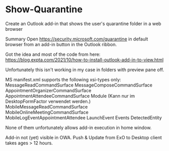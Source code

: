 # Show-Quarantine
Create an Outlook add-in that shows the user's quarantine folder in a web browser

Summary
Open https://security.microsoft.com/quarantine in default browser from an add-in button in the Outlook ribbon.

Got the idea and most of the code from here:
https://blog.expta.com/2021/10/how-to-install-outlook-add-in-to-view.html

Unfortunately this isn't working in my case in folders with preview pane off.

MS manifest.xml supports the following xsi-types only:
MessageReadCommandSurface
MessageComposeCommandSurface
AppointmentOrganizerCommandSurface
AppointmentAttendeeCommandSurface
Module (Kann nur im DesktopFormFactor verwendet werden.)
MobileMessageReadCommandSurface
MobileOnlineMeetingCommandSurface
MobileLogEventAppointmentAttendee
LaunchEvent
Events
DetectedEntity

None of them unfortunately allows add-in execution in home window.

Add-in not (yet) visible in OWA. Push & Update from ExO to Desktop client takes ages > 12 hours.
